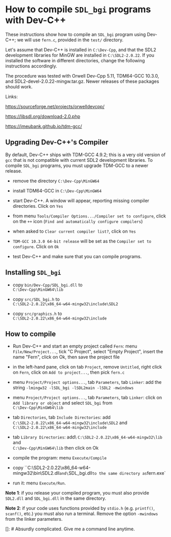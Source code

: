 <!---

  Convert this file with:

  pandoc -V urlcolor=blue howto_Dev-Cpp.md -o howto_Dev-Cpp.pdf

--->

How to compile `SDL_bgi` programs with Dev-C++
==============================================

These instructions show how to compile an `SDL_bgi` program using
Dev-C++; we will use `fern.c`, provided in the `test/` directory.

Let's assume that Dev-C++ is installed in `C:\Dev-Cpp`, and that the
SDL2 development libraries for MinGW are installed in
`C:\SDL2-2.0.22`. If you installed the software in different
directories, change the following instructions accordingly.

The procedure was tested with Orwell Dev-Cpp 5.11, TDM64-GCC 10.3.0,
and SDL2-devel-2.0.22-mingw.tar.gz. Newer releases of these packages
should work.

Links:

<https://sourceforge.net/projects/orwelldevcpp/>

<https://libsdl.org/download-2.0.php>

<https://jmeubank.github.io/tdm-gcc/>


Upgrading Dev-C++'s Compiler
----------------------------

By default, Dev-C++ ships with TDM-GCC 4.9.2; this is a very old
version of `gcc` that is not compatible with current SDL2 development
libraries. To compile `SDL_bgi` programs, you must upgrade TDM-GCC to
a newer release.

- remove the directory `C:\Dev-Cpp\MinGW64`

- install TDM64-GCC in `C:\Dev-Cpp\MinGW64`

- start Dev-C++. A window will appear, reporting missing compiler 
  directories. Click on `Yes`

- from menu `Tools/Compiler Options.../Compiler set to configure`, 
  click on the `++` icon (`Find and automatically configure compilers`)

- when asked to `Clear current compiler list?`, click on `Yes`

- `TDM-GCC 10.3.0 64-bit release` will be set as the `Compiler set to
  configure`. Click on `Ok`

- test Dev-C++ and make sure that you can compile programs.


Installing `SDL_bgi`
--------------------

- copy `bin/Dev-Cpp/SDL_bgi.dll` to\
  `C:\Dev-Cpp\MinGW64\lib`

- copy `src/SDL_bgi.h` to\
  `C:\SDL2-2.0.22\x86_64-w64-mingw32\include\SDL2`

- copy `src/graphics.h` to\
  `C:\SDL2-2.0.22\x86_64-w64-mingw32\include`


How to compile
--------------

- Run Dev-C++ and start an empty project called `Fern`: menu
  `File/New/Project...`, tick "C Project", select "Empty Project",
  insert the name "Fern", click on Ok, then save the project file

- in the left-hand pane, click on tab `Project`, remove `Untitled`,
  right click on `Fern`, click on `Add to project...`, then pick `fern.c`

- menu `Project/Project options...`, tab `Parameters`, tab `Linker`:
  add the string `-lmingw32 -lSDL_bgi -lSDL2main -lSDL2 -mwindows`

- menu `Project/Project options...`, tab `Parameters`, tab `Linker`:
  click on `Add library or object` and select `SDL_bgi` from\
  `C:\Dev-Cpp\MinGW64\lib`

- tab `Directories`, tab `Include Directories`: add\
  `C:\SDL2-2.0.22\x86_64-w64-mingw32\include\SDL2` and\
  `C:\SDL2-2.0.22\x86_64-w64-mingw32\include`

- tab `Library Directories`: add\ 
  `C:\SDL2-2.0.22\x86_64-w64-mingw32\lib` and\
  `C:\Dev-Cpp\MinGW64\lib` then click on Ok

- compile the program: menu `Execute/Compile`

- copy ``C:\SDL2-2.0.22\x86_64-w64-mingw32\bin\SDL2.dll` and\
 `SDL_bgi.dll` to the same directory as `fern.exe`

- run it: menu `Execute/Run`.

**Note 1**: if you release your compiled program, you must
also provide `SDL2.dll` and `SDL_bgi.dll` in the same directory.

**Note 2**: if your code uses functions provided by `stdio.h` (e.g.
`printf()`, `scanf()`, etc.) you must also run a terminal. Remove the
option `-mwindows` from the linker parameters.


[]: # Absurdly complicated. Give me a command line anytime.
